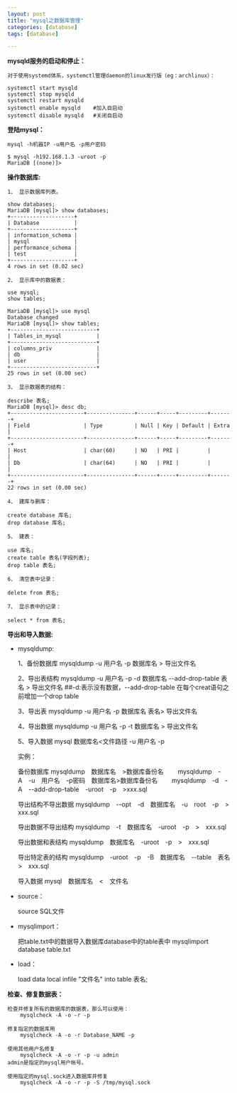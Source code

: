 ```yaml
---
layout: post
title: "mysql之数据库管理"
categories: [database]
tags: [database]

---
```


**mysqld服务的启动和停止：**

    对于使用systemd体系，systemctl管理daemon的linux发行版（eg：archlinux）：
    
    systemctl start mysqld   
    systemctl stop mysqld
    systemctl restart mysqld
    systemctl enable mysqld    #加入自启动
    systemctl disable mysqld   #关闭自启动


**登陆mysql：**

    mysql -h机器IP -u用户名 -p用户密码

    $ mysql -h192.168.1.3 -uroot -p
    MariaDB [(none)]> 


**操作数据库:**

    1、 显示数据库列表。
    
    show databases;
    MariaDB [mysql]> show databases;
    +--------------------+
    | Database           |
    +--------------------+
    | information_schema |
    | mysql              |
    | performance_schema |
    | test               |
    +--------------------+
    4 rows in set (0.02 sec)

    2、 显示库中的数据表：
    
    use mysql;
    show tables;

    MariaDB [mysql]> use mysql
    Database changed
    MariaDB [mysql]> show tables;
    +---------------------------+
    | Tables_in_mysql           |
    +---------------------------+
    | columns_priv              |
    | db                        |
    | user                      |
    +---------------------------+
    25 rows in set (0.00 sec)

    3、 显示数据表的结构：

    describe 表名;
    MariaDB [mysql]> desc db;
    +-----------------------+---------------+------+-----+---------+-------+
    | Field                 | Type          | Null | Key | Default | Extra |
    +-----------------------+---------------+------+-----+---------+-------+
    | Host                  | char(60)      | NO   | PRI |         |       |
    | Db                    | char(64)      | NO   | PRI |         |       |
    +-----------------------+---------------+------+-----+---------+-------+
    22 rows in set (0.00 sec)

    4、 建库与删库：

    create database 库名;
    drop database 库名;

    5、 建表：
   
    use 库名;
    create table 表名(字段列表);
    drop table 表名;

    6、 清空表中记录：

    delete from 表名;

    7、 显示表中的记录：

    select * from 表名;


**导出和导入数据:**

* mysqldump:

    1、备份数据库
        mysqldump -u 用户名 -p 数据库名 > 导出文件名

    2、导出表结构
        mysqldump -u 用户名 -p -d 数据库名 --add-drop-table 表名 > 导出文件名  ##-d:表示没有数据，--add-drop-table 在每个creat语句之前增加一个drop table

    3、导出表
        mysqldump -u 用户名 -p 数据库名 表名> 导出文件名

    4、导出数据
        mysqldump -u 用户名 -p -t 数据库名 > 导出文件名

    5、导入数据
        mysql 数据库名<文件路径 -u 用户名 -p

    实例：

    备份数据库
        mysqldump　数据库名　>数据库备份名　　
        mysqldump　-A　-u　用户名　-p密码　数据库名>数据库备份名　　
        mysqldump　-d　-A　--add-drop-table　-uroot　-p　>xxx.sql

    导出结构不导出数据
        mysqldump　--opt　-d　数据库名　-u　root　-p　>　xxx.sql
    
    导出数据不导出结构
        mysqldump　-t　数据库名　-uroot　-p　>　xxx.sql

    导出数据和表结构
        mysqldump　数据库名　-uroot　-p　>　xxx.sql

    导出特定表的结构
        mysqldump　-uroot　-p　-B　数据库名　--table　表名　>　xxx.sql

    导入数据
        mysql　数据库名　<　文件名 

* source：
    
    source SQL文件

* mysqlimport：

    把table.txt中的数据导入数据库database中的table表中
        mysqlimport database table.txt


* load：

    load data local infile \"文件名\" into table 表名;

**检查、修复数据表：**

    检查并修复所有的数据库的数据表，那么可以使用：
        mysqlcheck -A -o -r -p  

    修复指定的数据库用 
        mysqlcheck -A -o -r Database_NAME -p 

    使用其他用户名修复
        mysqlcheck -A -o -r -p -u admin   
    admin是指定的mysql用户帐号。

    使用指定的mysql.sock进入数据库并修复
        mysqlcheck -A -o -r -p -S /tmp/mysql.sock  